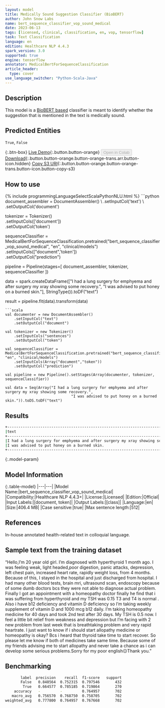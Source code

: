 ```yaml
---
layout: model
title: Medically Sound Suggestion Classifier (BioBERT)
author: John Snow Labs
name: bert_sequence_classifier_vop_sound_medical
date: 2023-06-13
tags: [licensed, clinical, classification, en, vop, tensorflow]
task: Text Classification
language: en
edition: Healthcare NLP 4.4.3
spark_version: 3.0
supported: true
engine: tensorflow
annotator: MedicalBertForSequenceClassification
article_header:
  type: cover
use_language_switcher: "Python-Scala-Java"
---
```


## Description

This model is a [BioBERT based](https://github.com/dmis-lab/biobert) classifier is meant to identify whether the suggestion that is mentioned in the text is medically sound.

## Predicted Entities

`True`, `False`

{:.btn-box}
[Live Demo](https://demo.johnsnowlabs.com/healthcare/VOP/){:.button.button-orange}
<button class="button button-orange" disabled>Open in Colab</button>
[Download](https://s3.amazonaws.com/auxdata.johnsnowlabs.com/clinical/models/bert_sequence_classifier_vop_sound_medical_en_4.4.3_3.0_1686673701807.zip){:.button.button-orange.button-orange-trans.arr.button-icon.hidden}
[Copy S3 URI](s3://auxdata.johnsnowlabs.com/clinical/models/bert_sequence_classifier_vop_sound_medical_en_4.4.3_3.0_1686673701807.zip){:.button.button-orange.button-orange-trans.button-icon.button-copy-s3}

## How to use



<div class="tabs-box" markdown="1">
{% include programmingLanguageSelectScalaPythonNLU.html %}
```python
document_assembler = DocumentAssembler() \
    .setInputCol('text') \
    .setOutputCol('document')

tokenizer = Tokenizer() \
    .setInputCols(['document']) \
    .setOutputCol('token')

sequenceClassifier = MedicalBertForSequenceClassification.pretrained("bert_sequence_classifier_vop_sound_medical", "en", "clinical/models")\
    .setInputCols(["document",'token'])\
    .setOutputCol("prediction")

pipeline = Pipeline(stages=[
    document_assembler, 
    tokenizer,
    sequenceClassifier
])

data = spark.createDataFrame(["I had a lung surgery for emphyema and after surgery my xray showing some recovery.",
                              "I was advised to put honey on a burned skin."], StringType()).toDF("text")
                              
result = pipeline.fit(data).transform(data)
```
```scala
val documenter = new DocumentAssembler() 
    .setInputCol("text") 
    .setOutputCol("document")

val tokenizer = new Tokenizer()
    .setInputCols("sentences")
    .setOutputCol("token")

val sequenceClassifier = MedicalBertForSequenceClassification.pretrained("bert_sequence_classifier_vop_sound_medical", "en", "clinical/models")
    .setInputCols(Array("document","token"))
    .setOutputCol("prediction")

val pipeline = new Pipeline().setStages(Array(documenter, tokenizer, sequenceClassifier))

val data = Seq(Array("I had a lung surgery for emphyema and after surgery my xray showing some recovery.",
                              "I was advised to put honey on a burned skin.")).toDS.toDF("text")
```
</div>

## Results

```bash
+----------------------------------------------------------------------------------+-------+
|text                                                                              |result |
+----------------------------------------------------------------------------------+-------+
|I had a lung surgery for emphyema and after surgery my xray showing some recovery.|[True] |
|I was advised to put honey on a burned skin.                                      |[False]|
+----------------------------------------------------------------------------------+-------+
```

{:.model-param}
## Model Information

{:.table-model}
|---|---|
|Model Name:|bert_sequence_classifier_vop_sound_medical|
|Compatibility:|Healthcare NLP 4.4.3+|
|License:|Licensed|
|Edition:|Official|
|Input Labels:|[document, token]|
|Output Labels:|[class]|
|Language:|en|
|Size:|406.4 MB|
|Case sensitive:|true|
|Max sentence length:|512|

## References

In-house annotated health-related text in colloquial language.

## Sample text from the training dataset

“Hello,I’m 20 year old girl. I’m diagnosed with hyperthyroid 1 month ago. I was feeling weak, light headed,poor digestion, panic attacks, depression, left chest pain, increased heart rate, rapidly weight loss, from 4 months. Because of this, I stayed in the hospital and just discharged from hospital. I had many other blood tests, brain mri, ultrasound scan, endoscopy because of some dumb doctors bcs they were not able to diagnose actual problem. Finally I got an appointment with a homeopathy doctor finally he find that i was suffering from hyperthyroid and my TSH was 0.15 T3 and T4 is normal . Also i have b12 deficiency and vitamin D deficiency so I’m taking weekly supplement of vitamin D and 1000 mcg b12 daily. I’m taking homeopathy medicine for 40 days and took 2nd test after 30 days. My TSH is 0.5 now. I feel a little bit relief from weakness and depression but I’m facing with 2 new problem from last week that is breathtaking problem and very rapid heartrate. I just want to know if i should start allopathy medicine or homeopathy is okay? Bcs i heard that thyroid take time to start recover. So please let me know if both of medicines take same time. Because some of my friends advising me to start allopathy and never take a chance as i can develop some serious problems.Sorry for my poor english😐Thank you.”

## Benchmarking

```bash
       label  precision    recall  f1-score   support
       False   0.848564  0.752315  0.797546       432
        True   0.664577  0.785185  0.719864       270
    accuracy   -         -         0.764957       702
   macro_avg   0.756570  0.768750  0.758705       702
weighted_avg   0.777800  0.764957  0.767668       702
```
